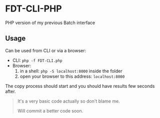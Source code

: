 # FDT-CLI-PHP
PHP version of my previous Batch interface

## Usage

Can be used from CLI or via a browser:

* CLI: `php -f FDT-CLI.php`
* Browser:
	1. in a shell: `php -S localhost:8000` inside the folder
	2. open your browser to this address: `localhost:8000`

The copy process should start and you should have results few seconds after.

> It's a very basic code actually so don't blame me.
>
> Will commit a better code soon.
